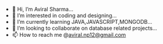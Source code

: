 - 👋 Hi, I’m Aviral Sharma...
- 👀 I’m interested in coding and designing...
- 🌱 I’m currently learning JAVA,JAVASCRIPT,MONGODB... 
- 💞️ I’m looking to collaborate on database related projects...
- 📫 How to reach me @aviral.np12@gmail.com


<!---
avisharma7/avisharma7 is a ✨ special ✨ repository because its `README.md` (this file) appears on your GitHub profile.
You can click the Preview link to take a look at your changes.
--->
